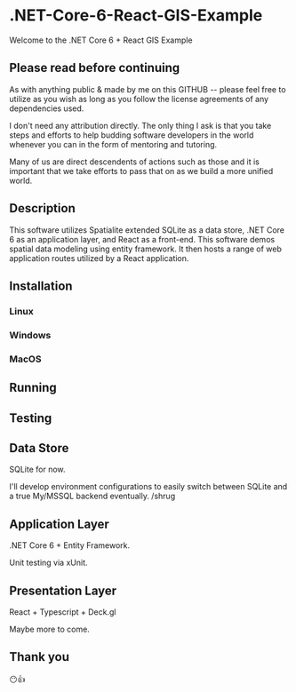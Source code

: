 # .NET-Core-6-React-GIS-Example

Welcome to the .NET Core 6 + React GIS Example

## Please read before continuing

As with anything public & made by me on this GITHUB -- please feel free to utilize as you wish as long as you follow the license agreements of any dependencies used.

I don't need any attribution directly. The only thing I ask is that you take steps and efforts to help budding software developers in the world whenever you can in the form of mentoring and tutoring.

Many of us are direct descendents of actions such as those and it is important that we take efforts to pass that on as we build a more unified world.

## Description

This software utilizes Spatialite extended SQLite as a data store, .NET Core 6 as an application layer, and React as a front-end. This software demos spatial data modeling using entity framework. It then hosts a range of web application routes utilized by a React application.

## Installation

### Linux

### Windows

### MacOS

## Running

## Testing

## Data Store

SQLite for now.

I'll develop environment configurations to easily switch between SQLite and a true My/MSSQL backend eventually. /shrug

## Application Layer

.NET Core 6 + Entity Framework.

Unit testing via xUnit.

## Presentation Layer

React + Typescript + Deck.gl

Maybe more to come.

## Thank you

😶👍
